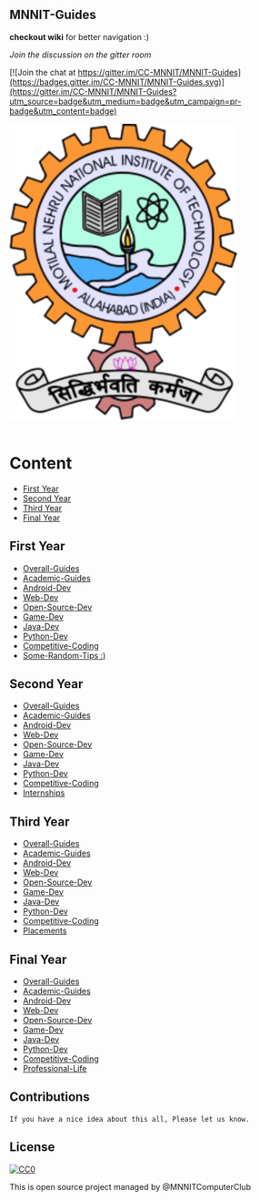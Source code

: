 ## MNNIT-Guides

**checkout wiki** for better navigation :)

*Join the discussion on the gitter room* <br>

[![Join the chat at https://gitter.im/CC-MNNIT/MNNIT-Guides](https://badges.gitter.im/CC-MNNIT/MNNIT-Guides.svg)](https://gitter.im/CC-MNNIT/MNNIT-Guides?utm_source=badge&utm_medium=badge&utm_campaign=pr-badge&utm_content=badge)

<span align="center">
	<img width="400" src="https://raw.githubusercontent.com/CC-MNNIT/MNNIT-Guides/master/MNNIT.png" alt="Awesome">
	<br>
	<br>
</span>

<!--
<p align="center">
	<b>✨ MNNIT Computer Club <a href="https://github.com/CC-MNNIT/">Awesome</a> Resource Hub! ✨</b>
</p>

<br>

<p align="center">
	<a href="home.md">What is an MNNIT guides?</a>&nbsp;&nbsp;&nbsp;
</p>

<br>


<h4 align="center">Support our work by contributing to guide and open source in general</h4>
<br>
-->


# Content
- [First Year](first-year)
- [Second Year](second-Year)
- [Third Year](third-Year)
- [Final Year](final-Year)

## First Year
	
* [Overall-Guides](https://github.com/CC-MNNIT/MNNIT-Guides/wiki/1st-Year-Overall-Guides)
* [Academic-Guides](https://github.com/CC-MNNIT/MNNIT-Guides/wiki/1st-Year-Academics-Guide)
* [Android-Dev](https://github.com/CC-MNNIT/MNNIT-Guides/wiki/1st-Year-Android-dev)
* [Web-Dev](https://github.com/CC-MNNIT/MNNIT-Guides/wiki/1st-Year-Web-dev)
* [Open-Source-Dev](https://github.com/CC-MNNIT/MNNIT-Guides/wiki/1st-Year-Open-source)
* [Game-Dev](https://github.com/CC-MNNIT/MNNIT-Guides/wiki/1st-Year-Game-dev)
* [Java-Dev](https://github.com/CC-MNNIT/MNNIT-Guides/wiki/1st-Year-Java-dev)
* [Python-Dev](https://github.com/CC-MNNIT/MNNIT-Guides/wiki/1st-Year-Python-dev)
* [Competitive-Coding](https://github.com/CC-MNNIT/MNNIT-Guides/wiki/1st-Year-Competitive-coding-1)
* [Some-Random-Tips :)](https://github.com/CC-MNNIT/MNNIT-Guides/wiki/1st-Year-some-random-tips-1)


## Second Year

* [Overall-Guides](https://github.com/CC-MNNIT/MNNIT-Guides/wiki/2nd-Year-Overall-Guides)
* [Academic-Guides](https://github.com/CC-MNNIT/MNNIT-Guides/wiki/2nd-Year-Academics-Guide)
* [Android-Dev](https://github.com/CC-MNNIT/MNNIT-Guides/wiki/2nd-Year-Android-dev)
* [Web-Dev](https://github.com/CC-MNNIT/MNNIT-Guides/wiki/2nd-Year-Web-dev)
* [Open-Source-Dev](https://github.com/CC-MNNIT/MNNIT-Guides/wiki/2nd-Year-Open-source)
* [Game-Dev](https://github.com/CC-MNNIT/MNNIT-Guides/wiki/2nd-Year-Game-dev)
* [Java-Dev](https://github.com/CC-MNNIT/MNNIT-Guides/wiki/2nd-Year-Java-dev)
* [Python-Dev](https://github.com/CC-MNNIT/MNNIT-Guides/wiki/2nd-Year-Python-dev)
* [Competitive-Coding](https://github.com/CC-MNNIT/MNNIT-Guides/wiki/2nd-Year-Competitive-coding-1)
* [Internships](https://github.com/CC-MNNIT/MNNIT-Guides/wiki/Internship-Guide)


## Third Year

* [Overall-Guides](https://github.com/CC-MNNIT/MNNIT-Guides/wiki/3rd-Year-Overall-Guides)
* [Academic-Guides](https://github.com/CC-MNNIT/MNNIT-Guides/wiki/3rd-Year-Academics-Guide)
* [Android-Dev](https://github.com/CC-MNNIT/MNNIT-Guides/wiki/3rd-Year-Android-dev)
* [Web-Dev](https://github.com/CC-MNNIT/MNNIT-Guides/wiki/3rd-Year-Web-dev)
* [Open-Source-Dev](https://github.com/CC-MNNIT/MNNIT-Guides/wiki/3rd-Year-Open-source)
* [Game-Dev](https://github.com/CC-MNNIT/MNNIT-Guides/wiki/3rd-Year-Game-dev)
* [Java-Dev](https://github.com/CC-MNNIT/MNNIT-Guides/wiki/3rd-Year-Java-dev)
* [Python-Dev](https://github.com/CC-MNNIT/MNNIT-Guides/wiki/3rd-Year-Python-dev)
* [Competitive-Coding](https://github.com/CC-MNNIT/MNNIT-Guides/wiki/3rd-Year-Competitive-coding-1)
* [Placements](https://github.com/CC-MNNIT/MNNIT-Guides/wiki/Placement-Guide)


## Final Year

* [Overall-Guides](https://github.com/CC-MNNIT/MNNIT-Guides/wiki/Final-Year-Overall-Guides)
* [Academic-Guides](https://github.com/CC-MNNIT/MNNIT-Guides/wiki/Final-Year-Academics-Guide)
* [Android-Dev](https://github.com/CC-MNNIT/MNNIT-Guides/wiki/Final-Year-Android-dev)
* [Web-Dev](https://github.com/CC-MNNIT/MNNIT-Guides/wiki/Final-Year-Web-dev)
* [Open-Source-Dev](https://github.com/CC-MNNIT/MNNIT-Guides/wiki/Final-Year-Open-source)
* [Game-Dev](https://github.com/CC-MNNIT/MNNIT-Guides/wiki/Final-Year-Game-dev)
* [Java-Dev](https://github.com/CC-MNNIT/MNNIT-Guides/wiki/Final-Year-Java-dev)
* [Python-Dev](https://github.com/CC-MNNIT/MNNIT-Guides/wiki/Final-Year-Python-dev)
* [Competitive-Coding](https://github.com/CC-MNNIT/MNNIT-Guides/wiki/Final-Year-Competitive-coding-1)
* [Professional-Life](https://github.com/CC-MNNIT/MNNIT-Guides/wiki/Professional-Life)


## Contributions

	If you have a nice idea about this all, Please let us know.

## License

[![CC0](http://mirrors.creativecommons.org/presskit/buttons/88x31/svg/cc-zero.svg)](https://creativecommons.org/publicdomain/zero/1.0/)

This is open source project managed by @MNNITComputerClub
